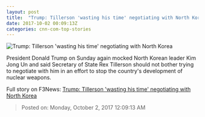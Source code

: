 ```yaml
---
layout: post
title:  "Trump: Tillerson 'wasting his time' negotiating with North Korea"
date: 2017-10-02 00:09:13Z
categories: cnn-com-top-stories
---
```


![Trump: Tillerson 'wasting his time' negotiating with North Korea](http://i2.cdn.cnn.com/cnnnext/dam/assets/170724094554-01-trump-tillerson-file-super-tease.jpg)

President Donald Trump on Sunday again mocked North Korean leader Kim Jong Un and said Secretary of State Rex Tillerson should not bother trying to negotiate with him in an effort to stop the country's development of nuclear weapons.


Full story on F3News: [Trump: Tillerson 'wasting his time' negotiating with North Korea](http://www.f3nws.com/n/CvcUP)

> Posted on: Monday, October 2, 2017 12:09:13 AM
